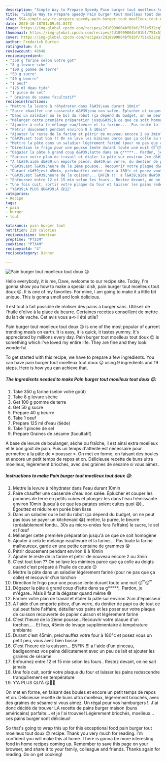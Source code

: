 ```yaml
---
description: "Simple Way to Prepare Speedy Pain burger tout moelleux tout doux 😉"
title: "Simple Way to Prepare Speedy Pain burger tout moelleux tout doux 😉"
slug: 594-simple-way-to-prepare-speedy-pain-burger-tout-moelleux-tout-doux
date: 2020-10-18T01:09:01.847Z
image: https://img-global.cpcdn.com/recipes/2d18999004bf01bf/751x532cq70/pain-burger-tout-moelleux-tout-doux-😉-photo-principale-de-la-recette.jpg
thumbnail: https://img-global.cpcdn.com/recipes/2d18999004bf01bf/751x532cq70/pain-burger-tout-moelleux-tout-doux-😉-photo-principale-de-la-recette.jpg
cover: https://img-global.cpcdn.com/recipes/2d18999004bf01bf/751x532cq70/pain-burger-tout-moelleux-tout-doux-😉-photo-principale-de-la-recette.jpg
author: Frederick Burton
ratingvalue: 4.4
reviewcount: 48648
recipeingredient:
- "350 g farine selon votre got"
- "8 g levure sche"
- "100 g pomme de terre"
- "50 g sucre"
- "40 g beurre"
- "1 oeuf"
- "125 ml deau tide"
- "1 pince de sel"
- " Graines de ssame facultatif"
recipeinstructions:
- "Mettre la levure à réhydrater dans l&#39;eau durant 10min"
- "Faire chauffer une casserole d&#39;eau non salée. Éplucher et couper les pommes de terre en petits cubes et plongez les dans l&#39;eau frémissante environ 10min (jusqu&#39;à ce que les patates soient cuites quoi 😅).. Égouttez et réduire en purée bien lisse"
- "Dans un saladier ou le bol du robot (ça dépend du budget, on ne peut pas tous se payer un kitchenaid 😂) mettre, la purée, le beurre (préalablement fondu.. 30s au micro-ondes fera l&#39;affaire) le sucre, le sel et l&#39;œuf"
- "Mélanger cette première préparation jusqu&#39;à ce que ce soit homogène"
- "Ajouter à cela le mélange eau/levure et la farine.... Pas toute la farine malheureux, garde en une petite centaine de grammes 😜"
- "Pétrir doucement pendant environ 8 à 10min"
- "Ajouter le reste de la farine et pétrir de nouveau encore 2 ou 3min"
- "C&#39;est tout bon ?? On se lave les mimines parce que ça colle au doigts quand c&#39;est préparé à l&#39;huile de coude 😉"
- "Mettre la pâte dans un saladier légèrement fariné (pour ne pas que ça colle) et recouvrir d&#39;un torchon"
- "Direction le frigo pour une pousse lente durant toute une nuit 😴😴"
- "Dégazer la pâte à grand coup d&#39;latte dans sa g*****.. Pardon, je m&#39;égare.. Mais il faut la dégazer quand même 😅"
- "Fariner votre plan de travail et étaler la pâte sur environ 2cm d&#39;épaisseur"
- "A l&#39;aide d&#39;un emporte pièce, d&#39;un verre, du dentier de papi ou de tout ce qui peut faire l&#39;affaire, détailler vos pains et les poser sur votre plaque de cuisson recouverte de papier cuisson et légèrement fariné"
- "C&#39;est l&#39;heure de la 2ème pousse.. Recouvrir votre plaque d&#39;un torchon..... Et hop, 45min de levage supplémentaire à température ambiante"
- "Durant c&#39;est 45min, préchauffez votre four à 180°c et posez vous un petit peu, vous avez bien bossé"
- "C&#39;est l&#39;heure de la cuisson... ENFIN !!! a l&#39;aide d&#39;un pinceau, badigeonnez vos pains délicatement avec un peu de lait et ajouter les graines de sésame"
- "Enfournez entre 12 et 15 min selon les fours.. Restez devant, on ne sait jamais"
- "Une fois cuit, sortir votre plaque du four et laisser les pains redescendre tranquillement en température"
- "Y&#39;A PLUS QU&#39;À 😘🍔🍔"
categories:
- Recipe
tags:
- pain
- burger
- tout

katakunci: pain burger tout 
nutrition: 219 calories
recipecuisine: American
preptime: "PT32M"
cooktime: "PT34M"
recipeyield: "4"
recipecategory: Dinner

---
```



![Pain burger tout moelleux tout doux 😉](https://img-global.cpcdn.com/recipes/2d18999004bf01bf/751x532cq70/pain-burger-tout-moelleux-tout-doux-😉-photo-principale-de-la-recette.jpg)

Hello everybody, it is me, Dave, welcome to our recipe site. Today, I'm gonna show you how to make a special dish, pain burger tout moelleux tout doux 😉. It is one of my favorites. For mine, I am going to make it a little bit unique. This is gonna smell and look delicious.

Il est tout à fait possible de réaliser des pains à burger sans. Utilisez de l&#39;huile d&#39;olive à la place du beurre. Certaines recettes conseillent de mettre du lait de vache. Cet avis vous a-t-il été utile?

Pain burger tout moelleux tout doux 😉 is one of the most popular of current trending meals on earth. It is easy, it is quick, it tastes yummy. It's appreciated by millions every day. Pain burger tout moelleux tout doux 😉 is something which I've loved my entire life. They are fine and they look wonderful.


To get started with this recipe, we have to prepare a few ingredients. You can have pain burger tout moelleux tout doux 😉 using 9 ingredients and 19 steps. Here is how you can achieve that.

<!--inarticleads1-->

##### The ingredients needed to make Pain burger tout moelleux tout doux 😉:

1. Take 350 g farine (selon votre goût)
1. Take 8 g levure sèche
1. Get 100 g pomme de terre
1. Get 50 g sucre
1. Prepare 40 g beurre
1. Take 1 oeuf
1. Prepare 125 ml d&#39;eau (tiède)
1. Take 1 pincée de sel
1. Prepare  Graines de sésame (facultatif)


A base de levure de boulanger, sèche ou fraîche, il est ainsi extra moelleux et le bon goût de pain. Puis un temps d&#39;attente est nécessaire pour permettre à la pâte de « pousser ». On met en forme, en faisant des boules et encore un petit temps de repos et on. Délicieuse recette de buns ultra moelleux, légèrement briochés, avec des graines de sésame si vous aimez. 

<!--inarticleads2-->

##### Instructions to make Pain burger tout moelleux tout doux 😉:

1. Mettre la levure à réhydrater dans l&#39;eau durant 10min
1. Faire chauffer une casserole d&#39;eau non salée. Éplucher et couper les pommes de terre en petits cubes et plongez les dans l&#39;eau frémissante environ 10min (jusqu&#39;à ce que les patates soient cuites quoi 😅).. Égouttez et réduire en purée bien lisse
1. Dans un saladier ou le bol du robot (ça dépend du budget, on ne peut pas tous se payer un kitchenaid 😂) mettre, la purée, le beurre (préalablement fondu.. 30s au micro-ondes fera l&#39;affaire) le sucre, le sel et l&#39;œuf
1. Mélanger cette première préparation jusqu&#39;à ce que ce soit homogène
1. Ajouter à cela le mélange eau/levure et la farine.... Pas toute la farine malheureux, garde en une petite centaine de grammes 😜
1. Pétrir doucement pendant environ 8 à 10min
1. Ajouter le reste de la farine et pétrir de nouveau encore 2 ou 3min
1. C&#39;est tout bon ?? On se lave les mimines parce que ça colle au doigts quand c&#39;est préparé à l&#39;huile de coude 😉
1. Mettre la pâte dans un saladier légèrement fariné (pour ne pas que ça colle) et recouvrir d&#39;un torchon
1. Direction le frigo pour une pousse lente durant toute une nuit 😴😴
1. Dégazer la pâte à grand coup d&#39;latte dans sa g*****.. Pardon, je m&#39;égare.. Mais il faut la dégazer quand même 😅
1. Fariner votre plan de travail et étaler la pâte sur environ 2cm d&#39;épaisseur
1. A l&#39;aide d&#39;un emporte pièce, d&#39;un verre, du dentier de papi ou de tout ce qui peut faire l&#39;affaire, détailler vos pains et les poser sur votre plaque de cuisson recouverte de papier cuisson et légèrement fariné
1. C&#39;est l&#39;heure de la 2ème pousse.. Recouvrir votre plaque d&#39;un torchon..... Et hop, 45min de levage supplémentaire à température ambiante
1. Durant c&#39;est 45min, préchauffez votre four à 180°c et posez vous un petit peu, vous avez bien bossé
1. C&#39;est l&#39;heure de la cuisson... ENFIN !!! a l&#39;aide d&#39;un pinceau, badigeonnez vos pains délicatement avec un peu de lait et ajouter les graines de sésame
1. Enfournez entre 12 et 15 min selon les fours.. Restez devant, on ne sait jamais
1. Une fois cuit, sortir votre plaque du four et laisser les pains redescendre tranquillement en température
1. Y&#39;A PLUS QU&#39;À 😘🍔🍔


On met en forme, en faisant des boules et encore un petit temps de repos et on. Délicieuse recette de buns ultra moelleux, légèrement briochés, avec des graines de sésame si vous aimez. Un régal pour vos hamburgers !. J&#39;ai donc décidé de trouver LA recette de pains burger maison (buns américains) parfaite… et je l&#39;ai trouvée! Légèrement briochés, moelleux… ces pains burger sont délicieux! 

So that's going to wrap this up for this exceptional food pain burger tout moelleux tout doux 😉 recipe. Thank you very much for reading. I'm confident you will make this at home. There is gonna be more interesting food in home recipes coming up. Remember to save this page on your browser, and share it to your family, colleague and friends. Thanks again for reading. Go on get cooking!
